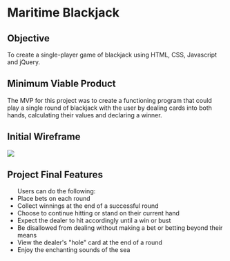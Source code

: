 # Maritime Blackjack

## Objective

To create a single-player game of blackjack using HTML, CSS, Javascript and jQuery.

## Minimum Viable Product

The MVP for this project was to create a functioning program that could play a single round of blackjack with the user by dealing cards into both hands, calculating their values and declaring a winner.

## Initial Wireframe

![](http://i.imgur.com/Mh6CNzq.jpg)

## Project Final Features

<ul>Users can do the following:
  <li>Place bets on each round</li>
  <li>Collect winnings at the end of a successful round</li>
  <li>Choose to continue hitting or stand on their current hand</li>
  <li>Expect the dealer to hit accordingly until a win or bust</li>
  <li>Be disallowed from dealing without making a bet or betting beyond their means</li>
  <li>View the dealer's "hole" card at the end of a round</li>
  <li>Enjoy the enchanting sounds of the sea</li>
</ul>
